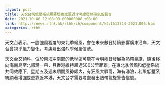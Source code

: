 ```yaml
---
layout: post
title: 天文台稱低壓系統顯著增強或更近才考慮發熱帶氣旋警告
date: 2021-10-06 12:08:09.000000000 +08:00
link: https://news.rthk.hk/rthk/ch/component/k2/1613714-20211006.htm
categories: rthk
---
```


天文台表示，一股強風程度的東北季候風，會在未來數日持續影響廣東沿岸，天文台會視乎風力變化，考慮發出強烈季候風信號。

天文台又預料，位於南海中南部的低壓區可能在今明兩日發展為熱帶氣旋，隨後移向海南島至北部灣一帶，與香港維持超過500公里距離，在東北季候風和低壓系統共同效應下，星期五及週末期間風勢頗大，有狂風大驟雨，海有湧浪，若果低壓系統顯著增強或更靠近本港，天文台才需要考慮發出熱帶氣旋警告信號。
